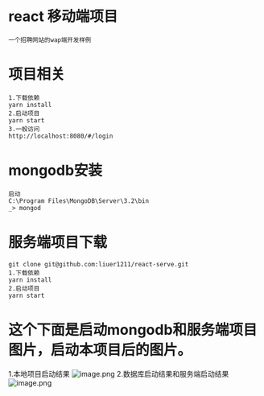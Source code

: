 # react 移动端项目
    一个招聘网站的wap端开发样例
# 项目相关
    1.下载依赖
    yarn install
    2.启动项目
    yarn start
    3.一般访问
    http://localhost:8080/#/login
# mongodb安装
    启动
    C:\Program Files\MongoDB\Server\3.2\bin
    _> mongod
# 服务端项目下载 
    git clone git@github.com:liuer1211/react-serve.git
    1.下载依赖
    yarn install
    2.启动项目
    yarn start
# 这个下面是启动mongodb和服务端项目图片，启动本项目后的图片。
   1.本地项目启动结果
   ![image.png]( https://liuer1211.github.io/react-mobile/src/assets/static/3.png)
   2.数据库启动结果和服务端启动结果
   ![image.png]( https://liuer1211.github.io/react-mobile/src/assets/static/1.png)
